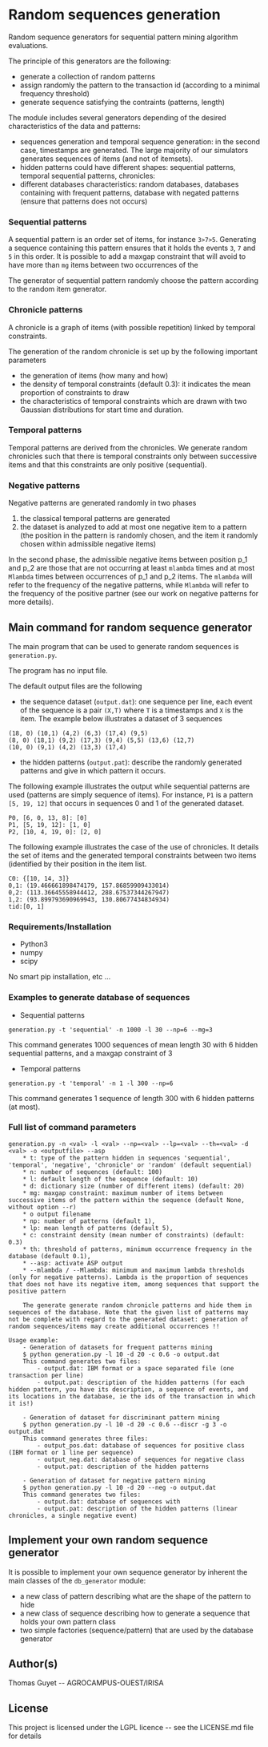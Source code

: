 # Random sequences generation

Random sequence generators for sequential pattern mining algorithm evaluations.

The principle of this generators are the following:
* generate a collection of random patterns
* assign randomly the pattern to the transaction id (according to a minimal frequency threshold)
* generate sequence satisfying the contraints (patterns, length)

The module includes several generators depending of the desired characteristics of the data and patterns:
* sequences generation and temporal sequence generation: in the second case, timestamps are generated. The large majority of our simulators generates sequences of items (and not of itemsets).
* hidden patterns could have different shapes: sequential patterns, temporal sequential patterns, chronicles: 
* different databases characteristics: random databases, databases containing with frequent patterns, database with negated patterns (ensure that patterns does not occurs)


### Sequential patterns

A sequential pattern is an order set of items, for instance `3>7>5`.
Generating a sequence containing this pattern ensures that it holds the events `3`, `7` and `5` in this order. It is possible to add a maxgap constraint that will avoid to have more than `mg` items between two occurrences of the 

The generator of sequential pattern randomly choose the pattern according to the random item generator.

### Chronicle patterns

A chronicle is a graph of items (with possible repetition) linked by temporal constraints. 

The generation of the random chronicle is set up by the following important parameters
* the generation of items (how many and how)
* the density of temporal constraints (default 0.3): it indicates the mean proportion of constraints to draw
* the characteristics of temporal constraints which are drawn with two Gaussian distributions for start time and duration.

### Temporal patterns

Temporal patterns are derived from the chronicles. We generate random chronicles such that there is temporal constraints only between successive items and that this constraints are only positive (sequential).

### Negative patterns

Negative patterns are generated randomly in two phases
1. the classical temporal patterns are generated
2. the dataset is analyzed to add at most one negative item to a pattern (the position in the pattern is randomly chosen, and the item it randomly chosen within admissible negative items)

In the second phase, the admissible negative items between position p_1 and p_2 are those that are not occurring at least `mlambda` times and at most `Mlambda` times between occurrences of p_1 and p_2 items.
The `mlambda` will refer to the frequency of the negative patterns, while `Mlambda`  will refer to the frequency of the positive partner (see our work on negative patterns for more details).

## Main command for random sequence generator

The main program that can be used to generate random sequences is `generation.py`.

The program has no input file.

The default output files are the following
* the sequence dataset (`output.dat`): one sequence per line, each event of the sequence is a pair `(X,T)` where `T` is a timestamps and `X` is the item. The example below illustrates a dataset of 3 sequences
```
(18, 0) (10,1) (4,2) (6,3) (17,4) (9,5)
(8, 0) (18,1) (9,2) (17,3) (9,4) (5,5) (13,6) (12,7)
(10, 0) (9,1) (4,2) (13,3) (17,4)
```
* the hidden patterns (`output.pat`): describe the randomly generated patterns and give in which pattern it occurs.

The following example illustrates the output while sequential patterns are used (patterns are simply sequence of items). For instance, `P1` is a pattern `[5, 19, 12]` that occurs in sequences 0 and 1 of the generated dataset.
```
P0, [6, 0, 13, 8]: [0]
P1, [5, 19, 12]: [1, 0]
P2, [10, 4, 19, 0]: [2, 0]
```
The following example illustrates the case of the use of chronicles. It details the set of items and the generated temporal constraints between two items (identified by their position in the item list.
```
C0: {[10, 14, 3]}
0,1: (19.466661898474179, 157.86859909433014)
0,2: (113.36645558944412, 288.67537344267947)
1,2: (93.899793690969943, 130.80677434834934)
tid:[0, 1]
```

### Requirements/Installation

* Python3
* numpy
* scipy

No smart pip installation, etc ...

### Examples to generate database of sequences

* Sequential patterns
```
generation.py -t 'sequential' -n 1000 -l 30 --np=6 --mg=3
```
This command generates 1000 sequences of mean length 30 with 6 hidden sequential patterns, and a maxgap constraint of 3

* Temporal patterns

```
generation.py -t 'temporal' -n 1 -l 300 --np=6
```
This command generates 1 sequence of length 300 with 6 hidden patterns (at most).

### Full list of command parameters

```
generation.py -n <val> -l <val> --np=<val> --lp=<val> --th=<val> -d <val> -o <outputfile> --asp
    * t: type of the pattern hidden in sequences 'sequential', 'temporal', 'negative', 'chronicle' or 'random' (default sequential)
    * n: number of sequences (default: 100)
    * l: default length of the sequence (default: 10)
    * d: dictionary size (number of different items) (default: 20)
    * mg: maxgap constraint: maximum number of items between successive items of the pattern within the sequence (default None, without option --r)
    * o output filename
    * np: number of patterns (default 1),
    * lp: mean length of patterns (default 5),
    * c: constraint density (mean number of constraints) (default: 0.3)
    * th: threshold of patterns, minimum occurrence frequency in the database (default 0.1),
    * --asp: activate ASP output
    * --mlambda / --Mlambda: minimum and maximum lambda thresholds (only for negative patterns). Lambda is the proportion of sequences that does not have its negative item, among sequences that support the positive pattern
    
    The generate generate random chronicle patterns and hide them in sequences of the database. Note that the given list of patterns may not be complete with regard to the generated dataset: generation of random sequences/items may create additional occurrences !!
    
Usage example:
    - Generation of datasets for frequent patterns mining
    $ python generation.py -l 10 -d 20 -c 0.6 -o output.dat
    This command generates two files:
        - output.dat: IBM format or a space separated file (one transaction per line)
        - output.pat: description of the hidden patterns (for each hidden pattern, you have its description, a sequence of events, and its locations in the database, ie the ids of the transaction in which it is!)
        
    - Generation of dataset for discriminant pattern mining
    $ python generation.py -l 10 -d 20 -c 0.6 --discr -g 3 -o output.dat
    This command generates three files:
        - output_pos.dat: database of sequences for positive class (IBM format or 1 line per sequence)
        - output_neg.dat: database of sequences for negative class 
        - output.pat: description of the hidden patterns
        
    - Generation of dataset for negative pattern mining
    $ python generation.py -l 10 -d 20 --neg -o output.dat
    This command generates two files:
        - output.dat: database of sequences with 
        - output.pat: description of the hidden patterns (linear chronicles, a single negative event)
```

## Implement your own random sequence generator

It is possible to implement your own sequence generator by inherent the main classes of the `db_generator` module:
* a new class of pattern describing what are the shape of the pattern to hide
* a new class of sequence describing how to generate a sequence that holds your own pattern class
* two simple factories (sequence/pattern) that are used by the database generator

## Author(s)

Thomas Guyet -- AGROCAMPUS-OUEST/IRISA

## License

This project is licensed under the LGPL licence -- see the LICENSE.md file for details


